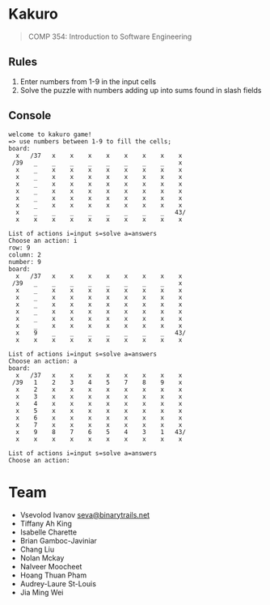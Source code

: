 # Kakuro
> COMP 354: Introduction to Software Engineering

## Rules

1. Enter numbers from 1-9 in the input cells
2. Solve the puzzle with numbers adding up into sums found in slash fields

## Console

    welcome to kakuro game!
    => use numbers between 1-9 to fill the cells;
    board:
      x   /37   x    x    x    x    x    x    x    x
     /39   _    _    _    _    _    _    _    _    x
      x    _    x    x    x    x    x    x    x    x
      x    _    x    x    x    x    x    x    x    x
      x    _    x    x    x    x    x    x    x    x
      x    _    x    x    x    x    x    x    x    x
      x    _    x    x    x    x    x    x    x    x
      x    _    x    x    x    x    x    x    x    x
      x    _    _    _    _    _    _    _    _   43/
      x    x    x    x    x    x    x    x    x    x

    List of actions i=input s=solve a=answers
    Choose an action: i
    row: 9
    column: 2
    number: 9
    board:
      x   /37   x    x    x    x    x    x    x    x
     /39   _    _    _    _    _    _    _    _    x
      x    _    x    x    x    x    x    x    x    x
      x    _    x    x    x    x    x    x    x    x
      x    _    x    x    x    x    x    x    x    x
      x    _    x    x    x    x    x    x    x    x
      x    _    x    x    x    x    x    x    x    x
      x    _    x    x    x    x    x    x    x    x
      x    9    _    _    _    _    _    _    _   43/
      x    x    x    x    x    x    x    x    x    x

    List of actions i=input s=solve a=answers
    Choose an action: a
    board:
      x   /37   x    x    x    x    x    x    x    x
     /39   1    2    3    4    5    7    8    9    x
      x    2    x    x    x    x    x    x    x    x
      x    3    x    x    x    x    x    x    x    x
      x    4    x    x    x    x    x    x    x    x
      x    5    x    x    x    x    x    x    x    x
      x    6    x    x    x    x    x    x    x    x
      x    7    x    x    x    x    x    x    x    x
      x    9    8    7    6    5    4    3    1   43/
      x    x    x    x    x    x    x    x    x    x

    List of actions i=input s=solve a=answers
    Choose an action:

# Team
- Vsevolod Ivanov seva@binarytrails.net
- Tiffany Ah King
- Isabelle Charette
- Brian Gamboc-Javiniar
- Chang Liu
- Nolan Mckay
- Nalveer Moocheet
- Hoang Thuan Pham
- Audrey-Laure St-Louis
- Jia Ming Wei
